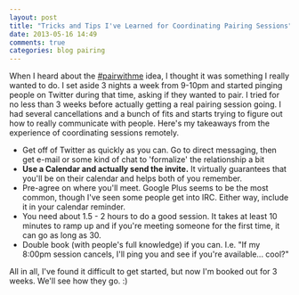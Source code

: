 ```yaml
---
layout: post
title: "Tricks and Tips I've Learned for Coordinating Pairing Sessions"
date: 2013-05-16 14:49
comments: true
categories: blog pairing
---
```


When I heard about the [#pairwithme](http://pairprogramwith.me) idea, I thought it was something I really wanted to do.  I set aside 3 nights a week from 9-10pm and started pinging people on Twitter during that time, asking if they wanted to pair.  I tried for no less than 3 weeks before actually getting a real pairing session going.  I had several cancellations and a bunch of fits and starts trying to figure out how to really communicate with people.  Here's my takeaways from the experience of coordinating sessions remotely.

* Get off of Twitter as quickly as you can.  Go to direct messaging, then get e-mail or some kind of chat to 'formalize' the relationship a bit
* **Use a Calendar and actually send the invite.**  It virtually guarantees that you'll be on their calendar and helps both of you remember.
* Pre-agree on where you'll meet.  Google Plus seems to be the most common, though I've seen some people get into IRC.  Either way, include it in your calendar reminder.
* You need about 1.5 - 2 hours to do a good session.  It takes at least 10 minutes to ramp up and if you're meeting someone for the first time, it can go as long as 30.
* Double book (with people's full knowledge) if you can.  I.e. "If my 8:00pm session cancels, I'll ping you and see if you're available... cool?"

All in all, I've found it difficult to get started, but now I'm booked out for 3 weeks.  We'll see how they go. :)
